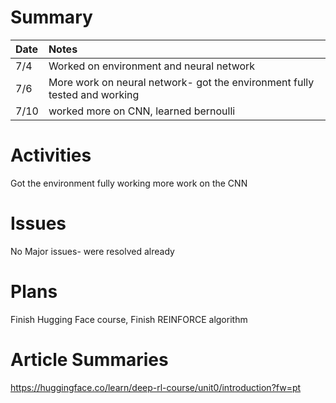 # Summary

| Date   | Notes
| :----- | :-------------------------------
| 7/4 | Worked on environment and neural network
| 7/6 | More work on neural network- got the environment fully tested and working
| 7/10 | worked more on CNN, learned bernoulli

# Activities

Got the environment fully working
more work on the CNN

# Issues

No Major issues- were resolved already

# Plans

Finish Hugging Face course, Finish REINFORCE algorithm

# Article Summaries

https://huggingface.co/learn/deep-rl-course/unit0/introduction?fw=pt
